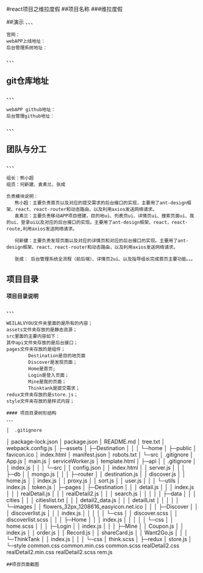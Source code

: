 #react项目之维拉度假
##项目名称
###维拉度假

##演示
、、、

    官网：
    webAPP上线地址：
    后台管理系统地址：

、、、

## git仓库地址

、、、

    webAPP github地址：
    后台管理github地址：
、、、

## 团队与分工
、、、

    组长：熊小超
    组员：何新建、袁素兰、张成

    负责模块说明：
       熊小超：主要负责首页以及对应的提交需求的后台接口的实现，主要用了ant-design框架、react、react-router和动态路由，以及利用axios发送网络请求。
       袁素兰：主要负责移动APP项目搭建，目的地ui、列表页ui、详情页ui、搜索页面ui、我的ui、登录ui以及对应的后台接口的实现。主要用了ant-design框架、react，react-route,利用axios发送网络请求。

       何新健：主要负责发现页面以及对应的详情页和对应的后台接口的实现。主要用了ant-design框架、react、react-router和动态路由，以及利用axios发送网络请求。

       张成： 后台管理系统全流程（前后端）、详情页2ui、以及指导组长完成首页主要功能。。。


## 项目目录
#### 项目目录说明
、、、

    WEILALVYOU文件夹里面的是所有的内容；
    assets文件夹存放的是静态资源；
    src里面的主要内容如下：
    其中api文件夹存放的是后台接口；
    pages文件夹存放的是组件；
            Destination是目的地页面
            Discover是发现页面；
            Home是首页;
            Login是登入页面；
            Mine是我的页面；
            Thinktank是提交需求；
    redux文件夹存放的是store.js；
    style文件夹存放的是样式内容；

    #### 项目目录树形结构
    、、、

    │  .gitignore
│  package-lock.json
│  package.json
│  README.md
│  tree.txt
│  webpack.config.js
│
├─assets
│  ├─Destination
│  │
│  └─home
│
├─public
│      favicon.ico
│      index.html
│      manifest.json
│      robots.txt
│
└─src
    │  .gitignore
    │  App.js
    │  main.js
    │  serviceWorker.js
    │  template.html
    │
    ├─api
    │  │  .gitignore
    │  │  index.js
    │  │
    │  └─src
    │      │  config.json
    │      │  index.html
    │      │  server.js
    │      │
    │      ├─db
    │      │      mongo.js
    │      │
    │      ├─router
    │      │      destination.js
    │      │      discover.js
    │      │      home.js
    │      │      index.js
    │      │      proxy.js
    │      │      sort.js
    │      │      user.js
    │      │
    │      └─utils
    │              index.js
    │              token.js
    │
    ├─pages
    │  ├─Destination
    │  │  │  detail.js
    │  │  │  index.js
    │  │  │  realDetail.js
    │  │  │  realDetail2.js
    │  │  │  search.js
    │  │  │
    │  │  ├─data
    │  │  │      cities
    │  │  │      citieslist.txt
    │  │  │      detail2_data.js
    │  │  │      detailList
    │  │  │
    │  │  └─images
    │  │          flowers_32px_1208616_easyicon.net.ico
    │  │
    │  ├─Discover
    │  │  │  discoverlist.js
    │  │  │  index.js
    │  │  │
    │  │  └─css
    │  │          discover.scss
    │  │          discoverlist.scss
    │  │
    │  ├─Home
    │  │  │  index.js
    │  │  │
    │  │  └─css
    │  │          home.scss
    │  │
    │  ├─Login
    │  │      index.js
    │  │
    │  ├─Mine
    │  │      Coupon.js
    │  │      index.js
    │  │      order.js
    │  │      Record.js
    │  │      shareCard.js
    │  │      Want2Go.js
    │  │
    │  └─ThinkTank
    │      │  index.js
    │      │
    │      └─css
    │              think.scss
    │
    ├─redux
    │      store.js
    │
    └─style
            common.css
            common.min.css
            common.scss
            realDetail2.css
            realDetail2.min.css
            realDetail2.scss
            rem.js

    ##项目页面截图




